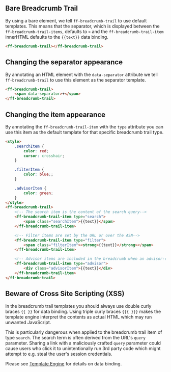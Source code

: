 ## Bare Breadcrumb Trail

By using a bare element, we tell `ff-breadcrumb-trail` to use default templates.
This means that the separator, which is displayed between the `ff-breadcrumb-trail-items`, defaults to `>` and the `ff-breadcrumb-trail-item` innerHTML defaults to the `{{text}}` data binding.

```html
<ff-breadcrumb-trail></ff-breadcrumb-trail>
```

## Changing the separator appearance

By annotating an HTML element with the `data-separator` attribute we tell `ff-breadcrumb-trail` to use this element as the separator template.

```html
<ff-breadcrumb-trail>
    <span data-separator>+</span>
</ff-breadcrumb-trail>
```

## Changing the item appearance

By annotating the `ff-breadcrumb-trail-item` with the `type` attribute you can use this item as the default template for that specific breadcrumb trail type.

```html
<style>
    .searchItem {
        color: red;
        cursor: crosshair;
    }

    .filterItem {
        color: blue;;
    }

    .advisorItem {
        color: green;
    }
</style>
<ff-breadcrumb-trail>
    <!-- The search item is the content of the search query-->
    <ff-breadcrumb-trail-item type="search">
        <span class="searchItem">{{text}}</span>
    </ff-breadcrumb-trail-item>

    <!-- Filter items are set by the URL or over the ASN-->
    <ff-breadcrumb-trail-item type="filter">
        <span class="filterItem"><strong>{{text}}</strong></span>
    </ff-breadcrumb-trail-item>

    <!-- Advisor items are included in the breadcrumb when an advisor-campaign is selected-->
    <ff-breadcrumb-trail-item type="advisor">
        <div class="advisorItem">{{text}}</div>
    </ff-breadcrumb-trail-item>
</ff-breadcrumb-trail>
```

## Beware of Cross Site Scripting (XSS)

In the breadcrumb trail templates you should always use double curly braces `{{ }}` for data binding.
Using triple curly braces `{{{ }}}` makes the template engine interpret the contents as actual HTML which may run unwanted JavaScript.

This is particularly dangerous when applied to the breadcrumb trail item of type `search`.
The search term is often derived from the URL's `query` parameter.
Sharing a link with a maliciously crafted `query` parameter could cause users who click it to unintentionally run 3rd party code which might attempt to e.g. steal the user's session credentials.

Please see [Template Engine](/documentation/4.x/template-engine) for details on data binding.
